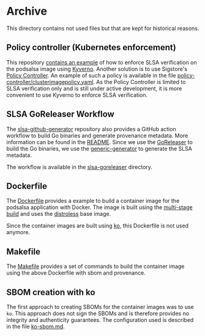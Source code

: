 # Archive

This directory contains not used files but that are kept for historical reasons.

## Policy controller (Kubernetes enforcement)

This repository [contains an example](../docs/slsa/enforcement-kubernetes/) of how to enforce SLSA verification on the podsalsa image using [Kyverno](https://kyverno.io/).
Another solution is to use Sigstore's [Policy Controller](https://docs.sigstore.dev/policy-controller/overview/). An example of such a policy is available in the file [policy-controller/clusterimagepolicy.yaml](policy-controller/clusterimagepolicy.yaml). As the Policy Controller is limited to SLSA verification only and is still under active development, it is more convenient to use Kyverno to enforce SLSA verification.

## SLSA GoReleaser Workflow

The [slsa-github-generator](https://github.com/slsa-framework/slsa-github-generator) repository also provides a GitHub action workflow to build Go binaries and generate provenance metadata. More information can be found in the [README](https://github.com/slsa-framework/slsa-github-generator/blob/main/internal/builders/go/README.md).
Since we use the [GoReleaser](https://goreleaser.com/) to build the Go binaries, we use the [generic-generator](https://github.com/slsa-framework/slsa-github-generator/tree/main/internal/builders/generic/README.md) to generate the SLSA metadata.

The workflow is available in the [slsa-goreleaser](./slsa-goreleaser/) directory.

## Dockerfile

The [Dockerfile](./Dockerfile) provides a example to build a container image for the podsalsa application with Docker. The image is built using the [multi-stage build](https://docs.docker.com/develop/develop-images/multistage-build/) and uses the [distroless](https://github.com/GoogleContainerTools/distroless) base image.

Since the container images are built using [ko](https://github.com/ko-build/ko), this Dockerfile is not used anymore.

## Makefile

The [Makefile](./Makefile) provides a set of commands to build the container image using the above Dockerfile with sbom and provenance.

## SBOM creation with ko

The first approach to creating SBOMs for the container images was to use `ko`. This approach does not sign the SBOMs and is therefore provides no integrity and authenticity guarantees. The configuration used is described in the file [ko-sbom.md](./ko-sbom.md).
